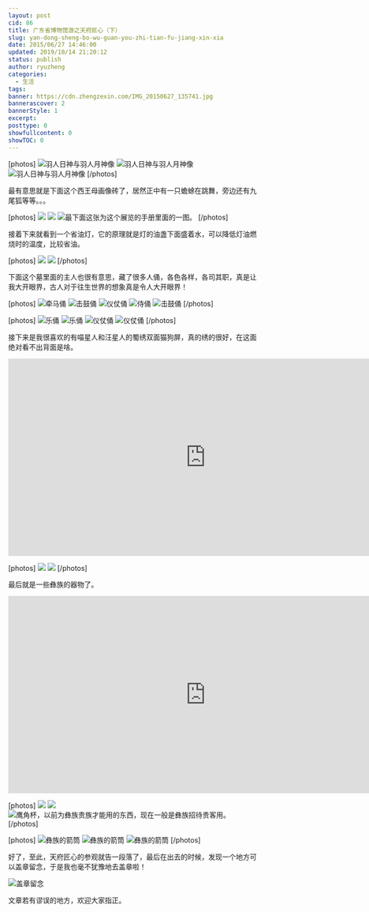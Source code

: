 ```yaml
---
layout: post
cid: 86
title: 广东省博物馆游之天府匠心（下）
slug: yan-dong-sheng-bo-wu-guan-you-zhi-tian-fu-jiang-xin-xia
date: 2015/06/27 14:46:00
updated: 2019/10/14 21:20:12
status: publish
author: ryuzheng
categories: 
  - 生活
tags: 
banner: https://cdn.zhengzexin.com/IMG_20150627_135741.jpg
bannerascover: 2
bannerStyle: 1
excerpt: 
posttype: 0
showfullcontent: 0
showTOC: 0
---
```



[photos]
![羽人日神与羽人月神像](https://cdn.zhengzexin.com/IMG_20150627_135135.jpg)
![羽人日神与羽人月神像](https://cdn.zhengzexin.com/11.pic_hd.jpg)
![羽人日神与羽人月神像](https://cdn.zhengzexin.com/12.pic_hd.jpg-90)
[/photos]

最有意思就是下面这个西王母画像砖了，居然正中有一只蟾蜍在跳舞，旁边还有九尾狐等等。。。

[photos]
![](https://cdn.zhengzexin.com/IMG_20150627_135215.jpg)
![](https://cdn.zhengzexin.com/IMG_20150627_135300.jpg)
![最下面这张为这个展览的手册里面的一图。](https://cdn.zhengzexin.com/IMG_20150627_191508.jpg)
[/photos]

接着下来就看到一个省油灯，它的原理就是灯的油盏下面盛着水，可以降低灯油燃烧时的温度，比较省油。

[photos]
![](https://cdn.zhengzexin.com/IMG_20150627_135741.jpg)
![](https://cdn.zhengzexin.com/IMG_20150627_191433.jpg)
[/photos]

下面这个墓里面的主人也很有意思，藏了很多人俑，各色各样，各司其职，真是让我大开眼界，古人对于往生世界的想象真是令人大开眼界！

[photos]
![牵马俑](https://cdn.zhengzexin.com/%E7%89%B5%E9%A9%AC%E4%BF%91.jpg)
![击鼓俑](https://cdn.zhengzexin.com/%E5%87%BB%E9%BC%93%E4%BF%91.jpg)
![仪仗俑](https://cdn.zhengzexin.com/%E4%BB%AA%E4%BB%97%E4%BF%91.jpg)
![侍俑](https://cdn.zhengzexin.com/IMG_20150627_135904.jpg-90)
![击鼓俑](https://cdn.zhengzexin.com/IMG_20150627_135914.jpg-90)
[/photos]

[photos]
![乐俑](https://cdn.zhengzexin.com/IMG_20150627_135919.jpg-90)
![乐俑](https://cdn.zhengzexin.com/IMG_20150627_135925.jpg-90)
![仪仗俑](https://cdn.zhengzexin.com/IMG_20150627_135937.jpg-90)
![仪仗俑](https://cdn.zhengzexin.com/IMG_20150627_135945.jpg)
[/photos]

接下来是我很喜欢的有喵星人和汪星人的蜀绣双面猫狗屏，真的绣的很好，在这面绝对看不出背面是啥。

<iframe height=400 width=800 src='http://player.youku.com/embed/XMTI3MTkyMDU3Ng==' frameborder=0 'allowfullscreen'></iframe>

[photos]
![](https://cdn.zhengzexin.com/IMG_20150627_140623.jpg-90)
![](https://cdn.zhengzexin.com/IMG_20150627_140806.jpg-90)
[/photos]

最后就是一些彝族的器物了。

<iframe height=400 width=800 src='http://player.youku.com/embed/XMTI3MTkyMjE0OA==' frameborder=0 'allowfullscreen'></iframe>

[photos]
![](https://cdn.zhengzexin.com/IMG_20150627_141131.jpg-90)
![](https://cdn.zhengzexin.com/IMG_20150627_141143.jpg)
![鹰角杯，以前为彝族贵族才能用的东西，现在一般是彝族招待贵客用。](https://cdn.zhengzexin.com/IMG_20150627_141150.jpg-90)
[/photos]

[photos]
![彝族的箭筒](https://cdn.zhengzexin.com/IMG_20150627_141217.jpg)
![彝族的箭筒](https://cdn.zhengzexin.com/IMG_20150627_141224.jpg)
![彝族的箭筒](https://cdn.zhengzexin.com/IMG_20150627_141232.jpg)
[/photos]

好了，至此，天府匠心的参观就告一段落了，最后在出去的时候，发现一个地方可以盖章留念，于是我也毫不犹豫地去盖章啦！

![盖章留念](https://cdn.zhengzexin.com/IMG_20150627_191413.jpg)

文章若有谬误的地方，欢迎大家指正。